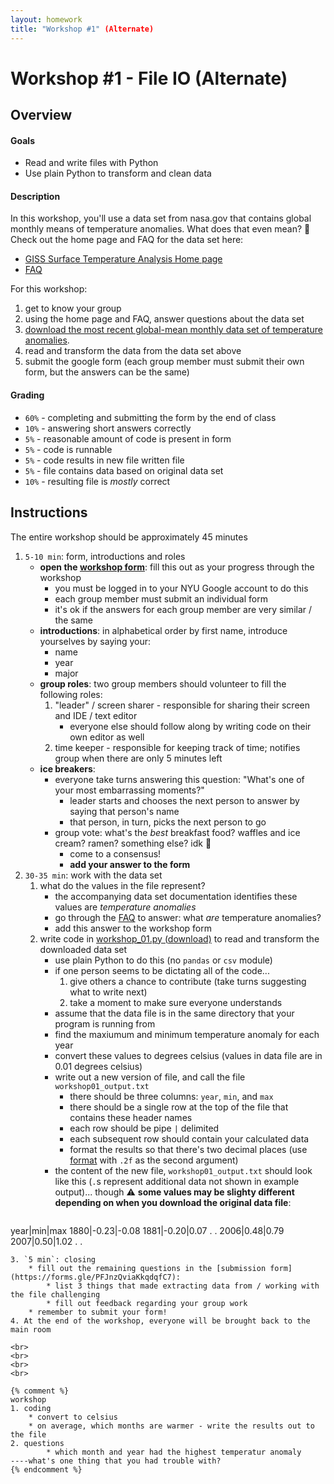 ```yaml
---
layout: homework
title: "Workshop #1" (Alternate)
---
```


# Workshop #1 - File IO (Alternate)

## Overview

#### Goals

* Read and write files with Python
* Use plain Python to transform and clean data

#### Description

In this workshop, you'll use a data set from nasa.gov that contains global monthly means of temperature anomalies. What does that even mean?  🤔 Check out the home page and FAQ for the data set here:

* [GISS Surface Temperature Analysis Home page](https://data.giss.nasa.gov/gistemp/)
* [FAQ](https://data.giss.nasa.gov/gistemp/faq/#q101)

For this workshop:

1. get to know your group
2. using the home page and FAQ, answer questions about the data set
3. [download the most recent global-mean monthly data set of temperature anomalies](https://data.giss.nasa.gov/gistemp/tabledata_v4/GLB.Ts+dSST.txt).
4. read and transform the data from the data set above
5. submit the google form (each group member must submit their own form, but the answers can be the same)

#### Grading

* `60%` - completing and submitting the form by the end of class
* `10%` - answering short answers correctly
* `5%` - reasonable amount of code is present in form
* `5%` - code is runnable
* `5%` - code results in new file written file
* `5%` - file contains data based on original data set
* `10%` - resulting file is _mostly_ correct

## Instructions

The entire workshop should be approximately 45 minutes

1. `5-10 min`: form, introductions and roles
	* __open the [workshop form](https://forms.gle/PFJnzQviaKkqdqfC7)__: fill this out as your progress through the workshop
		* you must be logged in to your NYU Google account to do this
		* each group member must submit an individual form
		* it's ok if the answers for each group member are very similar / the same
    * __introductions__: in alphabetical order by first name, introduce yourselves by saying your:
        * name
        * year
        * major
    * __group roles__: two group members should volunteer to fill the following roles:
        1. "leader" / screen sharer - responsible for sharing their screen and IDE / text editor
			* everyone else should follow along by writing code on their own editor as well
        2. time keeper - responsible for keeping track of time; notifies group when there are only 5 minutes left
	* __ice breakers__:
		* everyone take turns answering this question: "What's one of your most embarrassing moments?" 
			* leader starts and chooses the next person to answer by saying that person's name
			* that person, in turn, picks the next person to go
		* group vote: what's the _best_ breakfast food? waffles and ice cream? ramen? something else? idk 🤷
			* come to a consensus!
			* __add your answer to the form__
2. `30-35 min`: work with the data set
	1. what do the values in the file represent?
		* the accompanying data set documentation identifies these values are  _temperature anomalies_ 
		* go through the [FAQ](https://data.giss.nasa.gov/gistemp/faq/#q101) to answer: what _are_ temperature anomalies?
		* add this answer to the workshop form
	2. write code in [workshop_01.py (download)](workshop_01.py) to read and transform the downloaded data set 
		* use plain Python to do this (no `pandas` or `csv` module)
		* if one person seems to be dictating all of the code...
			1. give others a chance to contribute (take turns suggesting what to write next)
			2. take a moment to make sure everyone understands
		* assume that the data file is in the same directory that your program is running from
		* find the maxiumum and minimum temperature anomaly for each year
		* convert these values to degrees celsius (values in data file are in 0.01 degrees celsius)
		* write out a new version of file, and call the file `workshop01_output.txt`
			* there should be three columns: `year`, `min`, and `max`
			* there should be a single row at the top of the file that contains these header names
			* each row should be pipe `|` delimited
			* each subsequent row should contain your calculated data
			* format the results so that there's two decimal places (use [format](https://docs.python.org/3/library/functions.html#format) with `.2f` as the second argument)
		* the content of the new file, `workshop01_output.txt` should look like this (`.`s represent additional data not shown in example output)... though ⚠️  __some values may be slighty different depending on when you download the original data file__:
			```
year|min|max
1880|-0.23|-0.08
1881|-0.20|0.07
.
.
2006|0.48|0.79
2007|0.50|1.02
.
. 
```
3. `5 min`: closing
	* fill out the remaining questions in the [submission form](https://forms.gle/PFJnzQviaKkqdqfC7):
		* list 3 things that made extracting data from / working with the file challenging
		* fill out feedback regarding your group work
    * remember to submit your form! 
4. At the end of the workshop, everyone will be brought back to the main room

<br>
<br>
<br>
<br>

{% comment %}
workshop
1. coding
	* convert to celsius 
	* on average, which months are warmer - write the results out to the file
2. questions
		* which month and year had the highest temperatur anomaly
----what's one thing that you had trouble with?
{% endcomment %}

